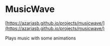 # MusicWave

[https://azariasb.github.io/projects/musicwave/](https://azariasb.github.io/projects/musicwave/)

Plays music with some animations
